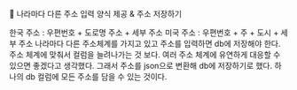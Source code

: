 📌 나라마다 다른 주소 입력 양식 제공 & 주소 저장하기

한국 주소 : 우편번호 + 도로명 주소 + 세부 주소
미국 주소 : 우편번호 + 주 + 도시 + 세부 주소
나라마다 다른 주소체계를 가지고 있고 주소를 입력하면 db에 저장해야 한다.
주소 체계에 맞춰서 컬럼을 늘려나가는 것 보다. 여러 주소 체계에 유연하게 대응할 수 있으면 좋겠다고 생각했다.
그래서 주소를 json으로 변환해 db에 저장하기로 했다. 하나의 db 컬럼에 모든 주소를 담을 수 있는 것이다.
